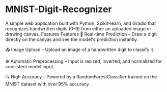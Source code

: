# MNIST-Digit-Recognizer
A simple web application built with Python, Scikit-learn, and Gradio that recognizes handwritten digits (0–9) from either an uploaded image or drawing canvas.
Features
Features
🎨 Real-time Prediction – Draw a digit directly on the canvas and see the model's prediction instantly.

📤 Image Upload – Upload an image of a handwritten digit to classify it.

⚙️ Automatic Preprocessing – Input is resized, inverted, and normalized for consistent model input.

🔍 High Accuracy – Powered by a RandomForestClassifier trained on the MNIST dataset with over 95% accuracy.
